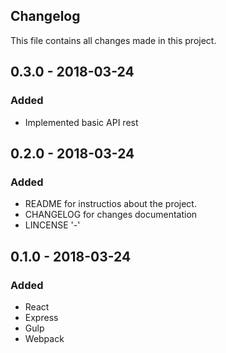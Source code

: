 ## Changelog
This file contains all changes made in this project.

## 0.3.0 - 2018-03-24
### Added
- Implemented basic API rest

## 0.2.0 - 2018-03-24
### Added
- README for instructios about the project.
- CHANGELOG for changes documentation
- LINCENSE '-'

## 0.1.0 - 2018-03-24
### Added
- React
- Express
- Gulp
- Webpack